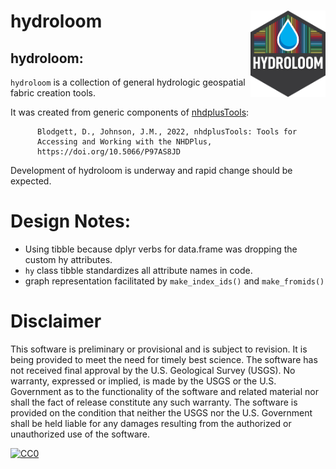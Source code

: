 
<!-- README.md is generated from README.Rmd. Please edit that file -->

# hydroloom <img src="man/figures/logo.png" align="right" alt="" width="120" />

## hydroloom:

`hydroloom` is a collection of general hydrologic geospatial fabric
creation tools.

It was created from generic components of
[nhdplusTools](https://doi.org/10.5066/P97AS8JD):

          Blodgett, D., Johnson, J.M., 2022, nhdplusTools: Tools for
          Accessing and Working with the NHDPlus,
          https://doi.org/10.5066/P97AS8JD

Development of hydroloom is underway and rapid change should be
expected.

# Design Notes:

- Using tibble because dplyr verbs for data.frame was dropping the
  custom hy attributes.
- `hy` class tibble standardizes all attribute names in code.
- graph representation facilitated by `make_index_ids()` and
  `make_fromids()`

# Disclaimer

This software is preliminary or provisional and is subject to revision.
It is being provided to meet the need for timely best science. The
software has not received final approval by the U.S. Geological Survey
(USGS). No warranty, expressed or implied, is made by the USGS or the
U.S. Government as to the functionality of the software and related
material nor shall the fact of release constitute any such warranty. The
software is provided on the condition that neither the USGS nor the U.S.
Government shall be held liable for any damages resulting from the
authorized or unauthorized use of the software.

[![CC0](https://i.creativecommons.org/p/zero/1.0/88x31.png)](https://creativecommons.org/publicdomain/zero/1.0/)
